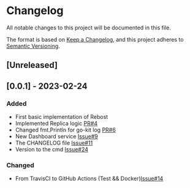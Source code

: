 # Changelog

All notable changes to this project will be documented in this file.

The format is based on [Keep a Changelog](https://keepachangelog.com/en/1.0.0/),
and this project adheres to [Semantic Versioning](https://semver.org/spec/v2.0.0.html).

## [Unreleased]

## [0.0.1] - 2023-02-24

### Added

- First basic implementation of Rebost
- Implemented Replica logic [PR#4](https://github.com/xescugc/rebost/pull/4)
- Changed fmt.Println for go-kit log [PR#6](https://github.com/xescugc/rebost/pull/6)
- New Dashboard service [Issue#9](https://github.com/xescugc/rebost/issues/9)
- The CHANGELOG file [Issue#11](https://github.com/xescugc/rebost/issues/11)
- Version to the cmd [Issue#24](https://github.com/xescugc/rebost/issues/24)

### Changed

- From TravisCI to GitHub Actions (Test && Docker)[Issue#14](https://github.com/xescugc/rebost/issues/14)
